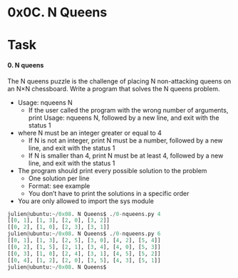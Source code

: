 # 0x0C. N Queens

# Task

#### 0. N queens

The N queens puzzle is the challenge of placing N non-attacking queens on an N×N chessboard. Write a program that solves the N queens problem.

- Usage: nqueens N 
  - If the user called the program with the wrong number of arguments, print Usage: nqueens N, followed by a new line, and exit with the status 1
- where N must be an integer greater or equal to 4 
  - If N is not an integer, print N must be a number, followed by a new line, and exit with the status 1 
  - If N is smaller than 4, print N must be at least 4, followed by a new line, and exit with the status 1
- The program should print every possible solution to the problem 
  - One solution per line
  - Format: see example
  - You don’t have to print the solutions in a specific order
- You are only allowed to import the sys module

```python
julien@ubuntu:~/0x08. N Queens$ ./0-nqueens.py 4
[[0, 1], [1, 3], [2, 0], [3, 2]]
[[0, 2], [1, 0], [2, 3], [3, 1]]
julien@ubuntu:~/0x08. N Queens$ ./0-nqueens.py 6
[[0, 1], [1, 3], [2, 5], [3, 0], [4, 2], [5, 4]]
[[0, 2], [1, 5], [2, 1], [3, 4], [4, 0], [5, 3]]
[[0, 3], [1, 0], [2, 4], [3, 1], [4, 5], [5, 2]]
[[0, 4], [1, 2], [2, 0], [3, 5], [4, 3], [5, 1]]
julien@ubuntu:~/0x08. N Queens$ 
```
